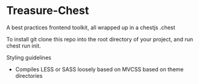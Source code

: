 Treasure-Chest
==============

A best practices frontend toolkit, all wrapped up in a chestjs .chest


To install git clone this repo into the root directory of your project,
and run chest run init.


Styling guidelines
- Compiles LESS or SASS loosely based on MVCSS based on theme directories